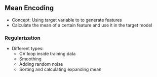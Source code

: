 ## Mean Encoding

* Concept: Using target variable to to generate features
* Calculate the mean of a certain feature and use it in the target model

### Regularization

* Different types:
  * CV loop inside training data
  * Smoothing
  * Adding random noise
  * Sorting and calculating expanding mean